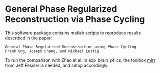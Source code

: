 # General Phase Regularized Reconstruction via Phase Cycling
This software package contains matlab scripts to reproduce results described in the paper:

    General Phase Regularized Reconstruction using Phase Cycling
    Frank Ong, Joseph Cheng, and Michael Lustig

To run the comparison with Zhao et al. in exp_brain_pf_cs, 
the toolbox [mirt](https://web.eecs.umich.edu/~fessler/code/index.html) from Jeff Fessler is needed, and setup accordingly.
